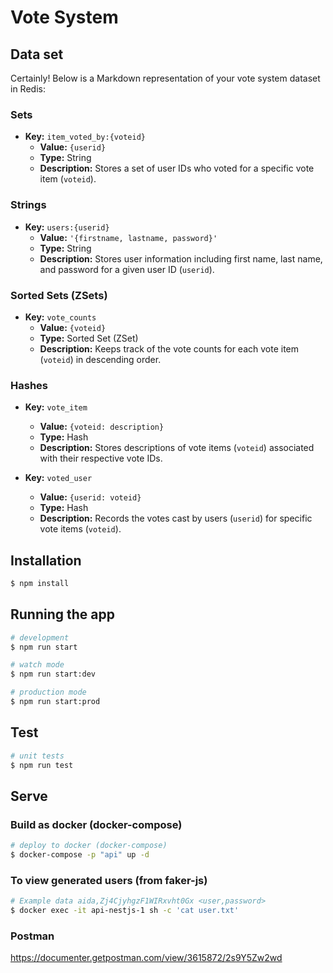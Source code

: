 # Vote System
## Data set
Certainly! Below is a Markdown representation of your vote system dataset in Redis:

### Sets
- **Key:** `item_voted_by:{voteid}`
  - **Value:** `{userid}`
  - **Type:** String
  - **Description:** Stores a set of user IDs who voted for a specific vote item (`voteid`).

### Strings
- **Key:** `users:{userid}`
  - **Value:** `'{firstname, lastname, password}'`
  - **Type:** String
  - **Description:** Stores user information including first name, last name, and password for a given user ID (`userid`).

### Sorted Sets (ZSets)
- **Key:** `vote_counts`
  - **Value:** `{voteid}`
  - **Type:** Sorted Set (ZSet)
  - **Description:** Keeps track of the vote counts for each vote item (`voteid`) in descending order.

### Hashes
- **Key:** `vote_item`
  - **Value:** `{voteid: description}`
  - **Type:** Hash
  - **Description:** Stores descriptions of vote items (`voteid`) associated with their respective vote IDs.

- **Key:** `voted_user`
  - **Value:** `{userid: voteid}`
  - **Type:** Hash
  - **Description:** Records the votes cast by users (`userid`) for specific vote items (`voteid`).


## Installation

```bash
$ npm install
```

## Running the app

```bash
# development
$ npm run start

# watch mode
$ npm run start:dev

# production mode
$ npm run start:prod
```

## Test
```bash
# unit tests
$ npm run test
```

## Serve
### Build as docker (docker-compose)
```bash
# deploy to docker (docker-compose)
$ docker-compose -p "api" up -d
```
### To view generated users (from faker-js)
```bash
# Example data aida,Zj4CjyhgzF1WIRxvht0Gx <user,password>
$ docker exec -it api-nestjs-1 sh -c 'cat user.txt'
```
### Postman
https://documenter.getpostman.com/view/3615872/2s9Y5Zw2wd